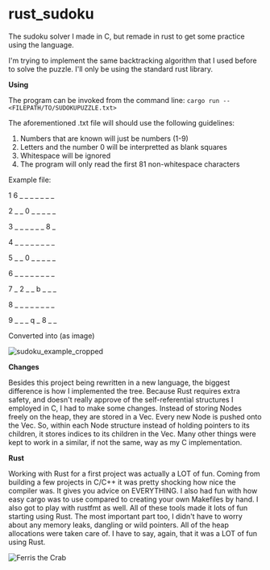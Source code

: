 # rust_sudoku
The sudoku solver I made in C, but remade in rust to get some practice using the language.

I'm trying to implement the same backtracking algorithm that I used before to solve the puzzle.
I'll only be using the standard rust library.

**Using**

The program can be invoked from the command line:
`cargo run -- <FILEPATH/TO/SUDOKUPUZZLE.txt>`

The aforementioned .txt file will should use the following guidelines:

1. Numbers that are known will just be numbers (1-9)
2. Letters and the number 0 will be interpretted as blank squares
3. Whitespace will be ignored
4. The program will only read the first 81 non-whitespace characters

Example file:

1  6 _  _  _  _  _  _  _

2  _  _  0  _  _  _  _  _

3  _  _  _  _  _  _  8  _

4  _  _  _  _  _  _  _  _

5  _  _  0  _  _  _  _  _

6  _  _  _  _  _  _  _  _

7  _  2  _  _  b  _  _  _

8  _  _  _  _  _  _  _  _

9  _  _  _  q  _  8  _  _

Converted into (as image)

![sudoku_example_cropped](https://user-images.githubusercontent.com/100320298/169367764-f1fe46eb-6326-4101-97dc-d9b1d3471e8b.png)

**Changes**

Besides this project being rewritten in a new language, the biggest difference is how I implemented the tree. Because Rust 
requires extra safety, and doesn't really approve of the self-referential structures I employed in C, I had to make some
changes. Instead of storing Nodes freely on the heap, they are stored in a Vec. Every new Node is pushed onto the Vec. 
So, within each Node structure instead of holding pointers to its children, it stores indices to its children in the Vec.
Many other things were kept to work in a similar, if not the same, way as my C implementation.

**Rust**

Working with Rust for a first project was actually a LOT of fun. Coming from building a few projects in C/C++ it was pretty
shocking how nice the compiler was. It gives you advice on EVERYTHING. I also had fun with how easy cargo was to use 
compared to creating your own Makefiles by hand. I also got to play with rustfmt as well. All of these tools made it lots
of fun starting using Rust. The most important part too, I didn't have to worry about any memory leaks, dangling or wild pointers.
All of the heap allocations were taken care of. I have to say, again, that it was a LOT of fun using Rust.

![Ferris the Crab](https://rustacean.net/assets/rustacean-orig-noshadow.png)


